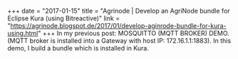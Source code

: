 +++
date = "2017-01-15"
title = "Agrinode | Develop an AgriNode bundle for Eclipse Kura (using Bitreactive)"
link = "https://agrinode.blogspot.de/2017/01/develop-aginrode-bundle-for-kura-using.html"
+++
In my previous post:  MOSQUITTO (MQTT BROKER) DEMO. (MQTT broker is installed into a Gateway with host IP: 172.16.1.1:1883). In this demo, I build a bundle which is installed in Kura. 
